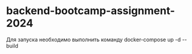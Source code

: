 # backend-bootcamp-assignment-2024

Для запуска необходимо выполнить команду docker-compose up -d --build
